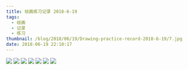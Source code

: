 ```yaml
---
title: 绘画练习记录 2018-6-19
tags:
  - 绘画
  - 记录
  - 练习
thumbnail: /blog/2018/06/19/Drawing-practice-record-2018-6-19/7.jpg
date: 2018-06-19 22:10:17
---
```



![](1.jpg)
![](2.jpg)
![](3.jpg)
![](4.jpg)
![](5.jpg)
![](6.jpg)
![](7.jpg)